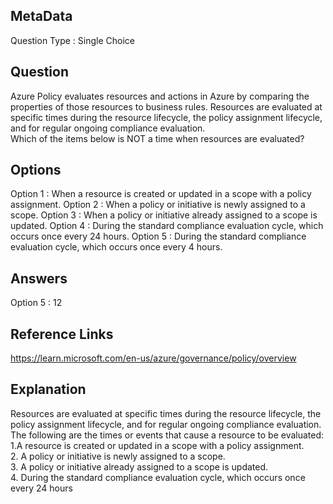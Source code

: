 ## MetaData 
Question Type : Single Choice 

## Question 
Azure Policy evaluates resources and actions in Azure by comparing the properties of those resources to business rules. Resources are evaluated at specific times during the resource lifecycle, the policy assignment lifecycle, and for regular ongoing compliance evaluation.<br>Which of the items below is NOT a time when resources are evaluated? 

## Options 
Option 1 : When a resource is created or updated in a scope with a policy assignment. 
Option 2 : When a policy or initiative is newly assigned to a scope.
Option 3 : When a policy or initiative already assigned to a scope is updated.
Option 4 : During the standard compliance evaluation cycle, which occurs once every 24 hours. 
Option 5 : During the standard compliance evaluation cycle, which occurs once every 4 hours.

## Answers 
Option 5 : 12

## Reference Links 
https://learn.microsoft.com/en-us/azure/governance/policy/overview 

## Explanation 
Resources are evaluated at specific times during the resource lifecycle, the policy assignment lifecycle, and for regular ongoing compliance evaluation. The following are the times or events that cause a resource to be evaluated:<br>1.A resource is created or updated in a scope with a policy assignment.<br>2. A policy or initiative is newly assigned to a scope.<br>3. A policy or initiative already assigned to a scope is updated. <br>4. During the standard compliance evaluation cycle, which occurs once every 24 hours